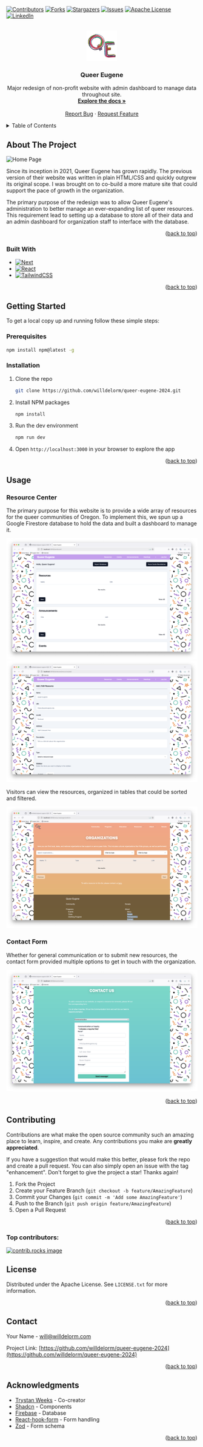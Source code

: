 <a id="readme-top"></a>



<!-- PROJECT SHIELDS -->
[![Contributors][contributors-shield]][contributors-url]
[![Forks][forks-shield]][forks-url]
[![Stargazers][stars-shield]][stars-url]
[![Issues][issues-shield]][issues-url]
[![Apache License][license-shield]][license-url]
[![LinkedIn][linkedin-shield]][linkedin-url]



<!-- PROJECT LOGO -->
<br />
<div align="center">
  <a href="https://github.com/willdelorm/queer-eugene-2024">
    <img src="public/images/logo/256xQE_Icon_Transparent.png" alt="Logo" width="80" height="80">
  </a>

<h3 align="center">Queer Eugene</h3>

  <p align="center">
    Major redesign of non-profit website with admin dashboard to manage data throughout site.
    <br />
    <a href="https://github.com/willdelorm/queer-eugene-2024"><strong>Explore the docs »</strong></a>
    <br />
    <br />
    <!-- <a href="https://github.com/willdelorm/queer-eugene-2024">View Demo</a>
    &middot; -->
    <a href="https://github.com/willdelorm/queer-eugene-2024/issues/new?labels=bug&template=bug-report---.md">Report Bug</a>
    &middot;
    <a href="https://github.com/willdelorm/queer-eugene-2024/issues/new?labels=enhancement&template=feature-request---.md">Request Feature</a>
  </p>
</div>



<!-- TABLE OF CONTENTS -->
<details>
  <summary>Table of Contents</summary>
  <ol>
    <li>
      <a href="#about-the-project">About The Project</a>
      <ul>
        <li><a href="#built-with">Built With</a></li>
      </ul>
    </li>
    <li>
      <a href="#getting-started">Getting Started</a>
      <ul>
        <li><a href="#prerequisites">Prerequisites</a></li>
        <li><a href="#installation">Installation</a></li>
      </ul>
    </li>
    <li><a href="#usage">Usage</a></li>
    <li><a href="#contributing">Contributing</a></li>
    <li><a href="#license">License</a></li>
    <li><a href="#contact">Contact</a></li>
    <li><a href="#acknowledgments">Acknowledgments</a></li>
  </ol>
</details>



<!-- ABOUT THE PROJECT -->
## About The Project

![Home Page][product-screenshot]

<p>Since its inception in 2021, Queer Eugene has grown rapidly. The previous version of their website was written in plain HTML/CSS and quickly outgrew its original scope. I was brought on to co-build a more mature site that could support the pace of growth in the organization.</p>

<p>The primary purpose of the redesign was to allow Queer Eugene's administration to better manage an ever-expanding list of queer resources. This requirement lead to setting up a database to store all of their data and an admin dashboard for organization staff to interface with the database.</p>

<p align="right">(<a href="#readme-top">back to top</a>)</p>



### Built With

* [![Next][Next.js]][Next-url]
* [![React][React.js]][React-url]
* [![TailwindCSS][Tailwindcss.com]][Tailwind-url]

<p align="right">(<a href="#readme-top">back to top</a>)</p>



<!-- GETTING STARTED -->
## Getting Started

To get a local copy up and running follow these simple steps:

### Prerequisites

  ```sh
  npm install npm@latest -g
  ```

### Installation

1. Clone the repo
   ```sh
   git clone https://github.com/willdelorm/queer-eugene-2024.git
   ```
3. Install NPM packages
   ```sh
   npm install
   ```
4. Run the dev environment
   ```sh
   npm run dev
   ```
5. Open `http://localhost:3000` in your browser to explore the app

<p align="right">(<a href="#readme-top">back to top</a>)</p>



<!-- USAGE EXAMPLES -->
## Usage

### Resource Center
<p>The primary purpose for this website is to provide a wide array of resources for the queer communities of Oregon. To implement this, we spun up a Google Firestore database to hold the data and built a dashboard to manage it.</p>

<img src="public/images/readme/dashboard.png" alt="Dashboard">
<img src="public/images/readme/add-edit-form.png" alt="Form to add/edit database entries">

<p>Visitors can view the resources, organized in tables that could be sorted and filtered.</p>

<img src="public/images/readme/resources.png" alt="resource page and table">

### Contact Form
<p>Whether for general communication or to submit new resources, the contact form provided multiple options to get in touch with the organization.</p>

<img src="public/images/readme/contact-form.png" alt="contact form">

<p align="right">(<a href="#readme-top">back to top</a>)</p>



<!-- CONTRIBUTING -->
## Contributing

Contributions are what make the open source community such an amazing place to learn, inspire, and create. Any contributions you make are **greatly appreciated**.

If you have a suggestion that would make this better, please fork the repo and create a pull request. You can also simply open an issue with the tag "enhancement".
Don't forget to give the project a star! Thanks again!

1. Fork the Project
2. Create your Feature Branch (`git checkout -b feature/AmazingFeature`)
3. Commit your Changes (`git commit -m 'Add some AmazingFeature'`)
4. Push to the Branch (`git push origin feature/AmazingFeature`)
5. Open a Pull Request

<p align="right">(<a href="#readme-top">back to top</a>)</p>

### Top contributors:

<a href="https://github.com/willdelorm/queer-eugene-2024/graphs/contributors">
  <img src="https://contrib.rocks/image?repo=willdelorm/queer-eugene-2024" alt="contrib.rocks image" />
</a>



<!-- LICENSE -->
## License

Distributed under the Apache License. See `LICENSE.txt` for more information.

<p align="right">(<a href="#readme-top">back to top</a>)</p>



<!-- CONTACT -->
## Contact

Your Name - will@willdelorm.com

Project Link: [https://github.com/willdelorm/queer-eugene-2024](https://github.com/willdelorm/queer-eugene-2024)

<p align="right">(<a href="#readme-top">back to top</a>)</p>



<!-- ACKNOWLEDGMENTS -->
## Acknowledgments

* [Trystan Weeks](https://github.com/tryweeks) - Co-creator
* [Shadcn](https://ui.shadcn.com/) - Components
* [Firebase](https://firebase.google.com/) - Database
* [React-hook-form](https://react-hook-form.com/) - Form handling
* [Zod](https://zod.dev/) - Form schema

<p align="right">(<a href="#readme-top">back to top</a>)</p>



<!-- MARKDOWN LINKS & IMAGES -->
<!-- https://www.markdownguide.org/basic-syntax/#reference-style-links -->
[contributors-shield]: https://img.shields.io/github/contributors/willdelorm/queer-eugene-2024.svg?style=for-the-badge
[contributors-url]: https://github.com/willdelorm/queer-eugene-2024/graphs/contributors
[forks-shield]: https://img.shields.io/github/forks/willdelorm/queer-eugene-2024.svg?style=for-the-badge
[forks-url]: https://github.com/willdelorm/queer-eugene-2024/network/members
[stars-shield]: https://img.shields.io/github/stars/willdelorm/queer-eugene-2024.svg?style=for-the-badge
[stars-url]: https://github.com/willdelorm/queer-eugene-2024/stargazers
[issues-shield]: https://img.shields.io/github/issues/willdelorm/queer-eugene-2024.svg?style=for-the-badge
[issues-url]: https://github.com/willdelorm/queer-eugene-2024/issues
[license-shield]: https://img.shields.io/github/license/willdelorm/queer-eugene-2024.svg?style=for-the-badge
[license-url]: https://github.com/willdelorm/queer-eugene-2024/blob/master/LICENSE.txt
[linkedin-shield]: https://img.shields.io/badge/-LinkedIn-black.svg?style=for-the-badge&logo=linkedin&colorB=555
[linkedin-url]: https://linkedin.com/in/willdelorm
[product-screenshot]: public/images/readme/homepage.png
[Next.js]: https://img.shields.io/badge/next.js-000000?style=for-the-badge&logo=nextdotjs&logoColor=white
[Next-url]: https://nextjs.org/
[React.js]: https://img.shields.io/badge/React-20232A?style=for-the-badge&logo=react&logoColor=61DAFB
[React-url]: https://reactjs.org/
[Tailwindcss.com]: https://img.shields.io/badge/tailwind-00BCFF?style=for-the-badge&logo=tailwindcss&logoColor=white
[Tailwind-url]: https://tailwindcss.com
